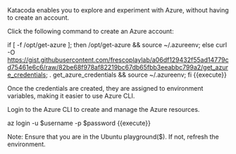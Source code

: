 Katacoda enables you to explore and experiment with Azure, without having to create an account.

Click the following command to create an Azure account:

if [ -f /opt/get-azure ]; then /opt/get-azure && source ~/.azureenv; else curl -O https://gist.githubusercontent.com/frescoplaylab/a06df129432f55ad14779cd75461e6c6/raw/82be68f978af82219bc67db65fbb3eeabbc799a2/get_azure_credentials; . get_azure_credentials && source ~/.azureenv; fi {{execute}}

Once the credentials are created, they are assigned to environment variables, making it easier to use Azure CLI.

Login to the Azure CLI to create and manage the Azure resources.

az login -u $username -p $password {{execute}}

Note: Ensure that you are in the Ubuntu playground($). If not, refresh the environment.
